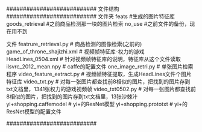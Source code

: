 ###########################
文件结构
###########################
文件夹
feats                                   #生成的图片特征库
goods_retrieval                         #之前商品检测那一块的图片检索
no_use                                  #之前文件的备份，现在用不到

文件 
featrure_retrieval.py                   # 商品检测的图像检索(之前的)
game_of_throne_shajizhi.xml             # 视频帧特征库-权力的游戏
HeadLines_0504.xml                      # 针对视频帧特征库的说明，特征库从这个文件读取
ilsvrc_2012_mean.npy                    # caffe的配置文件
one_image_retri.py                      # 单张图片检索程序
video_feature_extract.py                # 视频帧特征提取，生成HeadLines文件个图片特征库
video_txt.py                            # 对每一张图片都查找前8相似的图片，把找到的图片存到txt文档里，1341张权力的游戏视频帧
video_txt0502.py                        # 对每一张图片都查找前8相似的图片，把找到的图片存到txt文档里，13张沙棘汁
yi+shopping.caffemodel                  # yi+的ResNet模型
yi+shopping.prototxt                    # yi+的ResNet模型的配置文件


###########################

